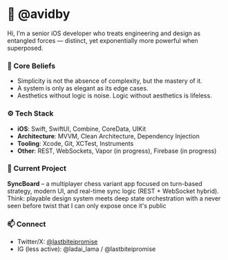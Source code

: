 # 👋 @avidby

Hi, I’m a senior iOS developer who treats engineering and design as entangled forces — distinct, yet exponentially more powerful when superposed.

### 🧠 Core Beliefs
- Simplicity is not the absence of complexity, but the mastery of it.
- A system is only as elegant as its edge cases.
- Aesthetics without logic is noise. Logic without aesthetics is lifeless.

### ⚙️ Tech Stack
- **iOS**: Swift, SwiftUI, Combine, CoreData, UIKit
- **Architecture**: MVVM, Clean Architecture, Dependency Injection
- **Tooling**: Xcode, Git, XCTest, Instruments
- **Other**: REST, WebSockets, Vapor (in progress), Firebase (in progress)

### 🧩 Current Project
**SyncBoard** – a multiplayer chess variant app focused on turn-based strategy, modern UI, and real-time sync logic (REST + WebSocket hybrid).  
Think: playable design system meets deep state orchestration with a never seen before twist that I can only expose once it's public

### 📫 Connect
- Twitter/X: [@lastbiteipromise](https://twitter.com/lastbiteipromise)
- IG (less active): @ladai_lama / @lastbiteipromise
